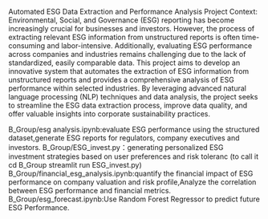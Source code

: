 Automated ESG Data Extraction and Performance Analysis
Project Context:
Environmental, Social, and Governance (ESG) reporting has become increasingly crucial for businesses and investors. However, the process of extracting relevant ESG information from unstructured reports is often time-consuming and labor-intensive. Additionally, evaluating ESG performance across companies and industries remains challenging due to the lack of standardized, easily comparable data.
This project aims to develop an innovative system that automates the extraction of ESG information from unstructured reports and provides a comprehensive analysis of ESG performance within selected industries. By leveraging advanced natural language processing (NLP) techniques and data analysis, the project seeks to streamline the ESG data extraction process, improve data quality, and offer valuable insights into corporate sustainability practices.

B_Group/esg analysis.ipynb:evaluate ESG performance using the structured dataset,generate ESG reports for regulators, company executives and investors.
B_Group/ESG_invest.py：generating personalized ESG investment strategies based on user preferences and risk toleranc (to call it cd B_Group streamlit run ESG_invest.py)
B_Group/financial_esg_analysis.ipynb:quantify the financial impact of ESG performance on company valuation and risk profile,Analyze the correlation between ESG performance and financial metrics.
B_Group/esg_forecast.ipynb:Use Random Forest Regressor to predict future ESG Performance.
